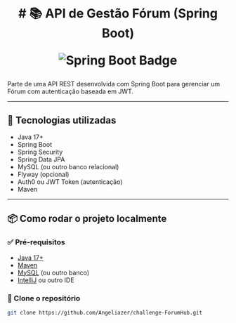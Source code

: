 <h1>
<div align="center">
  # 📚 API de Gestão Fórum (Spring Boot) 
  <p align="center">
  <img src="https://img.shields.io/badge/spring--boot-3.0-brightgreen" alt="Spring Boot Badge" />
</p>
</div>
</h1>

Parte de uma API REST desenvolvida com Spring Boot para gerenciar um Fórum com autenticação baseada em JWT.

---

## 🚀 Tecnologias utilizadas

- Java 17+
- Spring Boot
- Spring Security
- Spring Data JPA
- MySQL (ou outro banco relacional)
- Flyway (opcional)
- Auth0 ou JWT Token (autenticação)
- Maven

---

## 📦 Como rodar o projeto localmente

### ✅ Pré-requisitos

- [Java 17+](https://adoptium.net/)
- [Maven](https://maven.apache.org/)
- [MySQL](https://www.mysql.com/) (ou outro banco)
- [IntelliJ](https://www.jetbrains.com/idea/) ou outro IDE

### 📁 Clone o repositório

```bash
git clone https://github.com/Angeliazer/challenge-ForumHub.git

